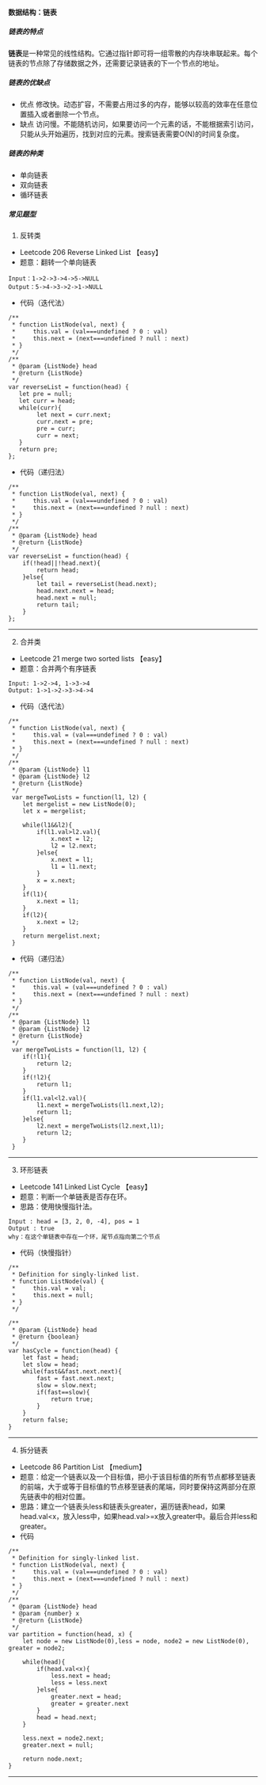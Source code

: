 #### 数据结构：链表
##### 链表的特点
**链表**是一种常见的线性结构。它通过指针即可将一组零散的内存块串联起来。每个链表的节点除了存储数据之外，还需要记录链表的下一个节点的地址。

##### 链表的优缺点
- 优点
	修改快。动态扩容，不需要占用过多的内存，能够以较高的效率在任意位置插入或者删除一个节点。
- 缺点
	访问慢。不能随机访问，如果要访问一个元素的话，不能根据索引访问，只能从头开始遍历，找到对应的元素。搜索链表需要O(N)的时间复杂度。
	
##### 链表的种类
- 单向链表
- 双向链表
- 循环链表

##### 常见题型

1. 反转类
- Leetcode 206 Reverse Linked List 【easy】
- 题意：翻转一个单向链表
```
Input：1->2->3->4->5->NULL
Output：5->4->3->2->1->NULL
```
- 代码（迭代法）

```
/**
 * function ListNode(val, next) {
 *     this.val = (val===undefined ? 0 : val)
 *     this.next = (next===undefined ? null : next)
 * }
 */
/**
 * @param {ListNode} head
 * @return {ListNode}
 */
var reverseList = function(head) {
   let pre = null;
   let curr = head;
   while(curr){
   		let next = curr.next;
   		curr.next = pre;
   		pre = curr;
   		curr = next;
   }
   return pre;
};
```
- 代码（递归法）
```
/**
 * function ListNode(val, next) {
 *     this.val = (val===undefined ? 0 : val)
 *     this.next = (next===undefined ? null : next)
 * }
 */
/**
 * @param {ListNode} head
 * @return {ListNode}
 */
var reverseList = function(head) {
	if(!head||!head.next){
		return head;
	}else{
		let tail = reverseList(head.next);
		head.next.next = head;
		head.next = null;
		return tail;
	}
};
```
---
2. 合并类
- Leetcode 21 merge two sorted lists 【easy】
- 题意：合并两个有序链表
```
Input: 1->2->4, 1->3->4
Output: 1->1->2->3->4->4
```
- 代码（迭代法）

```
/**
 * function ListNode(val, next) {
 *     this.val = (val===undefined ? 0 : val)
 *     this.next = (next===undefined ? null : next)
 * }
 */
/**
 * @param {ListNode} l1
 * @param {ListNode} l2
 * @return {ListNode}
 */
 var mergeTwoLists = function(l1, l2) {
 	let mergelist = new ListNode(0);
 	let x = mergelist;
 	
 	while(l1&&l2){
 		if(l1.val>l2.val){
 			x.next = l2;
 			l2 = l2.next;
 		}else{
 			x.next = l1;
 			l1 = l1.next;
 		}
 		x = x.next;
 	}
 	if(l1){
 		x.next = l1;
 	}
 	if(l2){
 		x.next = l2;
 	}
 	return mergelist.next;
 }
```
- 代码（递归法）

```
/**
 * function ListNode(val, next) {
 *     this.val = (val===undefined ? 0 : val)
 *     this.next = (next===undefined ? null : next)
 * }
 */
/**
 * @param {ListNode} l1
 * @param {ListNode} l2
 * @return {ListNode}
 */
 var mergeTwoLists = function(l1, l2) {
 	if(!l1){
 		return l2;
 	}
 	if(!l2){
 		return l1;
 	}
 	if(l1.val<l2.val){
 		l1.next = mergeTwoLists(l1.next,l2);
 		return l1;
 	}else{
 		l2.next = mergeTwoLists(l2.next,l1);
 		return l2;
 	}
 }
```
---
3. 环形链表
- Leetcode 141 Linked List Cycle 【easy】
- 题意：判断一个单链表是否存在环。
- 思路：使用快慢指针法。
```
Input : head = [3, 2, 0, -4], pos = 1
Output : true
why：在这个单链表中存在一个环，尾节点指向第二个节点
```
- 代码（快慢指针）

```
/**
 * Definition for singly-linked list.
 * function ListNode(val) {
 *     this.val = val;
 *     this.next = null;
 * }
 */

/**
 * @param {ListNode} head
 * @return {boolean}
 */
var hasCycle = function(head) {
	let fast = head;
	let slow = head;
	while(fast&&fast.next.next){
		fast = fast.next.next;
		slow = slow.next;
		if(fast==slow){
			return true;
		}
	}
	return false;
}
```
---
4. 拆分链表
- Leetcode 86 Partition List 【medium】
- 题意：给定一个链表以及一个目标值，把小于该目标值的所有节点都移至链表的前端，大于或等于目标值的节点移至链表的尾端，同时要保持这两部分在原先链表中的相对位置。
- 思路：建立一个链表头less和链表头greater，遍历链表head，如果head.val<x，放入less中，如果head.val>=x放入greater中。最后合并less和greater。
- 代码

```
/**
 * Definition for singly-linked list.
 * function ListNode(val, next) {
 *     this.val = (val===undefined ? 0 : val)
 *     this.next = (next===undefined ? null : next)
 * }
 */
/**
 * @param {ListNode} head
 * @param {number} x
 * @return {ListNode}
 */
var partition = function(head, x) {
	let node = new ListNode(0),less = node, node2 = new ListNode(0), greater = node2;
	
	while(head){
		if(head.val<x){
			less.next = head;
			less = less.next
		}else{
			greater.next = head;
			greater = greater.next
		}
		head = head.next;
	}
	
	less.next = node2.next;
	greater.next = null;
	
	return node.next;
}
```
---
